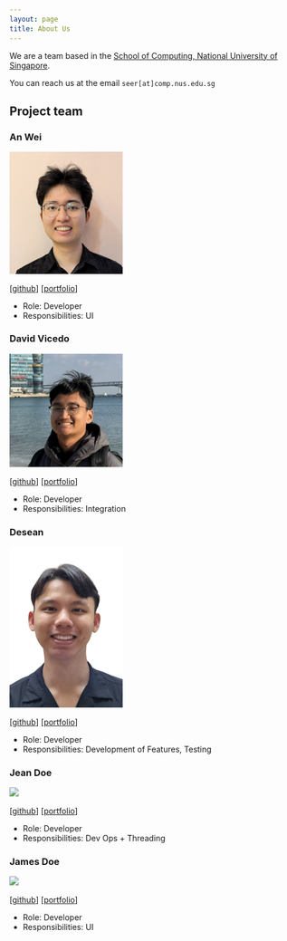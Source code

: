 ```yaml
---
layout: page
title: About Us
---
```


We are a team based in the [School of Computing, National University of Singapore](https://www.comp.nus.edu.sg).

You can reach us at the email `seer[at]comp.nus.edu.sg`

## Project team

### An Wei

<img src="images/anwe11.png" width="200px">

[[github](https://github.com/anwe11)]
[[portfolio](team/anwei.md)]

* Role: Developer
* Responsibilities: UI

### David Vicedo

<img src="images/vikeedough.png" width="200px">

[[github](http://github.com/vikeedough)]
[[portfolio](team/vikeedough.md)]

* Role: Developer
* Responsibilities: Integration

### Desean

<img src="images/deseansoh.png" width="200px">

[[github](http://github.com/deseansoh)] [[portfolio](team/deseansoh.md)]

* Role: Developer
* Responsibilities: Development of Features, Testing

### Jean Doe

<img src="images/johndoe.png" width="200px">

[[github](http://github.com/johndoe)]
[[portfolio](team/johndoe.md)]

* Role: Developer
* Responsibilities: Dev Ops + Threading

### James Doe

<img src="images/johndoe.png" width="200px">

[[github](http://github.com/johndoe)]
[[portfolio](team/johndoe.md)]

* Role: Developer
* Responsibilities: UI
